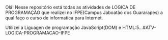 Olá!
Nesse repositório está todas as atividades de LOGICA DE PROGRAMAÇÃO que realizei no IFPE(Campus Jaboatão dos Guararapes) a qual faço o curso de informatica para Internet.

Utilizei a Liguagen de programação JavaScript(DOM) e HTML:5...#ATV-LOGICA-PROGRAMACAO-IFPE
